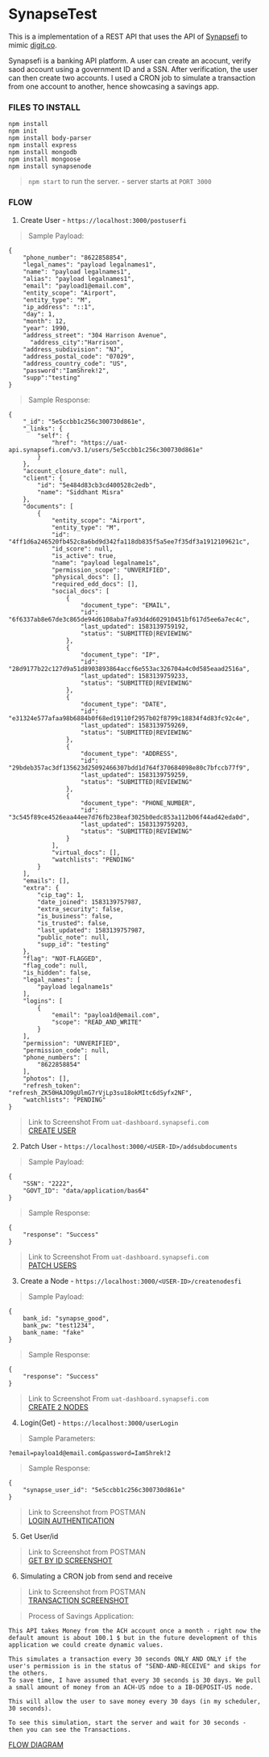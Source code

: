 # SynapseTest

<p>This is a implementation of a REST API that uses the API of <a href="https://synapsefi.com/" target="_blank">Synapsefi</a> to mimic <a href="https://digit.co/" target="_blank">digit.co</a>.<br></p>
<p>Synapsefi is a banking API platform. A user can create an acocunt, verify saod account using a government ID and a SSN. After verification, the user can then create two accounts. I used a CRON job to simulate a transaction from one account to another, hence showcasing a savings app. </p>

### FILES TO INSTALL
```
npm install 
npm init
npm install body-parser
npm install express
npm install mongodb
npm install mongoose
npm install synapsenode
```

>`npm start` to run the server. - server starts at `PORT 3000`

### FLOW 
 1. Create User - `https://localhost:3000/postuserfi`

> Sample Payload:

```
{
    "phone_number": "8622858854",
    "legal_names": "payload legalnames1",
    "name": "payload legalnames1",
    "alias": "payload legalnames1", 
    "email": "payload1@email.com",    
    "entity_scope": "Airport",
    "entity_type": "M",
    "ip_address": "::1",
    "day": 1,
    "month": 12,
    "year": 1990,
    "address_street": "304 Harrison Avenue",
	  "address_city":"Harrison",
    "address_subdivision": "NJ",
    "address_postal_code": "07029",
    "address_country_code": "US",
    "password":"IamShrek!2",
    "supp":"testing"
}
```
> Sample Response:
```
{
    "_id": "5e5ccbb1c256c300730d861e",
    "_links": {
        "self": {
            "href": "https://uat-api.synapsefi.com/v3.1/users/5e5ccbb1c256c300730d861e"
        }
    },
    "account_closure_date": null,
    "client": {
        "id": "5e484d83cb3cd400528c2edb",
        "name": "Siddhant Misra"
    },
    "documents": [
        {
            "entity_scope": "Airport",
            "entity_type": "M",
            "id": "4ff1d6a246520fb452c8a6bd9d342fa118db835f5a5ee7f35df3a1912109621c",
            "id_score": null,
            "is_active": true,
            "name": "payload legalname1s",
            "permission_scope": "UNVERIFIED",
            "physical_docs": [],
            "required_edd_docs": [],
            "social_docs": [
                {
                    "document_type": "EMAIL",
                    "id": "6f6337ab8e67de3c865de94d6108aba7fa93d4d602910451bf617d5ee6a7ec4c",
                    "last_updated": 1583139759192,
                    "status": "SUBMITTED|REVIEWING"
                },
                {
                    "document_type": "IP",
                    "id": "28d9177b22c127d9a51d8903893864accf6e553ac326704a4c0d585eaad2516a",
                    "last_updated": 1583139759233,
                    "status": "SUBMITTED|REVIEWING"
                },
                {
                    "document_type": "DATE",
                    "id": "e31324e577afaa98b6884b0f68ed19110f2957b02f8799c18834f4d83fc92c4e",
                    "last_updated": 1583139759269,
                    "status": "SUBMITTED|REVIEWING"
                },
                {
                    "document_type": "ADDRESS",
                    "id": "29bdeb357ac3df135623d25092466307bdd1d764f370684098e80c7bfccb77f9",
                    "last_updated": 1583139759259,
                    "status": "SUBMITTED|REVIEWING"
                },
                {
                    "document_type": "PHONE_NUMBER",
                    "id": "3c545f89ce4526eaa44ee7d76fb238eaf3025b0edc853a112b06f44ad42eda0d",
                    "last_updated": 1583139759203,
                    "status": "SUBMITTED|REVIEWING"
                }
            ],
            "virtual_docs": [],
            "watchlists": "PENDING"
        }
    ],
    "emails": [],
    "extra": {
        "cip_tag": 1,
        "date_joined": 1583139757987,
        "extra_security": false,
        "is_business": false,
        "is_trusted": false,
        "last_updated": 1583139757987,
        "public_note": null,
        "supp_id": "testing"
    },
    "flag": "NOT-FLAGGED",
    "flag_code": null,
    "is_hidden": false,
    "legal_names": [
        "payload legalname1s"
    ],
    "logins": [
        {
            "email": "payloa1d@email.com",
            "scope": "READ_AND_WRITE"
        }
    ],
    "permission": "UNVERIFIED",
    "permission_code": null,
    "phone_numbers": [
        "8622858854"
    ],
    "photos": [],
    "refresh_token": "refresh_ZK50HAJO9gUlmG7rVjLp3su18okMItc6dSyfx2NF",
    "watchlists": "PENDING"
}
```
> Link to Screenshot From `uat-dashboard.synapsefi.com`  
<a href= "https://github.com/Siddhant-Misra/SynapseTest/blob/master/Screenshots/synapseusers.png" target="_blank">CREATE USER</a>



2. Patch User  - `https://localhost:3000/<USER-ID>/addsubdocuments`

> Sample Payload:

```
{
    "SSN": "2222",
    "GOVT_ID": "data/application/bas64"
}
```
> Sample Response:
```
{
    "response": "Success"
}
```
> Link to Screenshot From `uat-dashboard.synapsefi.com`  
<a href= "https://github.com/Siddhant-Misra/SynapseTest/blob/master/Screenshots/patchuser.png" target="_blank">PATCH USERS</a>

3. Create a Node - `https://localhost:3000/<USER-ID>/createnodesfi`

> Sample Payload:

```
{
    bank_id: "synapse_good",
    bank_pw: "test1234",
    bank_name: "fake"
}
```
> Sample Response:
```
{
    "response": "Success"
}
```
> Link to Screenshot From `uat-dashboard.synapsefi.com`  
<a href= "https://github.com/Siddhant-Misra/SynapseTest/blob/master/Screenshots/create2nodes.png" target="_blank">CREATE 2 NODES</a>


4. Login(Get) - `https://localhost:3000/userLogin`

> Sample Parameters:

```
?email=payloa1d@email.com&password=IamShrek!2
```
> Sample Response:
```
{
    "synapse_user_id": "5e5ccbb1c256c300730d861e"
}
```
> Link to Screenshot from POSTMAN <br>
<a href= "https://github.com/Siddhant-Misra/SynapseTest/blob/master/Screenshots/loginauthentication.png" target="_blank">LOGIN AUTHENTICATION</a>



5. Get User/id
> Link to Screenshot from POSTMAN<br><a href= "https://github.com/Siddhant-Misra/SynapseTest/blob/master/Screenshots/getbyid.png" target="_blank"> GET BY ID SCREENSHOT</a>

6. Simulating a CRON job from send and receive 
> Link to Screenshot from POSTMAN<br><a href= "https://github.com/Siddhant-Misra/SynapseTest/blob/master/Screenshots/transaction.png" target="_blank"> TRANSACTION SCREENSHOT</a>



> Process of Savings Application:

```
This API takes Money from the ACH account once a month - right now the default amount is about 100.1 $ but in the future development of this application we could create dynamic values.

This simulates a transaction every 30 seconds ONLY AND ONLY if the user's permission is in the status of "SEND-AND-RECEIVE" and skips for the others.
To save time, I have assumed that every 30 seconds is 30 days. We pull a small amount of money from an ACH-US ndoe to a IB-DEPOSIT-US node. 

This will allow the user to save money every 30 days (in my scheduler, 30 seconds).

To see this simulation, start the server and wait for 30 seconds - then you can see the Transactions.
```


<a href= "https://github.com/Siddhant-Misra/SynapseTest/blob/master/Screenshots/FLOW.png" target="_blank"> FLOW DIAGRAM</a>

